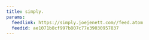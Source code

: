 ```yaml
---
title: simply.
params:
  feedlink: https://simply.joejenett.com//feed.atom
  feedid: ae1071b8cf997b807c77e39030957837
---
```

